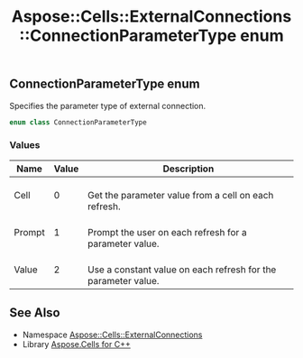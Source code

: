 ﻿---
title: Aspose::Cells::ExternalConnections::ConnectionParameterType enum
linktitle: ConnectionParameterType
second_title: Aspose.Cells for C++ API Reference
description: 'Aspose::Cells::ExternalConnections::ConnectionParameterType enum. Specifies the parameter type of external connection in C++.'
type: docs
weight: 900
url: /cpp/aspose.cells.externalconnections/connectionparametertype/
---
## ConnectionParameterType enum


Specifies the parameter type of external connection.

```cpp
enum class ConnectionParameterType
```

### Values

| Name | Value | Description |
| --- | --- | --- |
| Cell | 0 | <br>Get the parameter value from a cell on each refresh. |
| Prompt | 1 | <br>Prompt the user on each refresh for a parameter value. |
| Value | 2 | <br>Use a constant value on each refresh for the parameter value. |

## See Also

* Namespace [Aspose::Cells::ExternalConnections](../)
* Library [Aspose.Cells for C++](../../)
